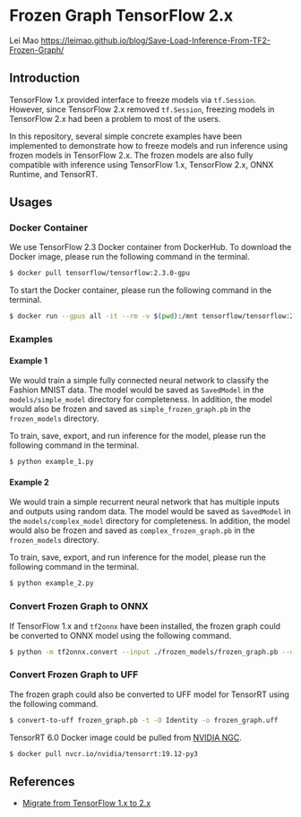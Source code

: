 # Frozen Graph TensorFlow 2.x

Lei Mao
https://leimao.github.io/blog/Save-Load-Inference-From-TF2-Frozen-Graph/


## Introduction

TensorFlow 1.x provided interface to freeze models via `tf.Session`. However, since TensorFlow 2.x removed `tf.Session`, freezing models in TensorFlow 2.x had been a problem to most of the users.

In this repository, several simple concrete examples have been implemented to demonstrate how to freeze models and run inference using frozen models in TensorFlow 2.x. The frozen models are also fully compatible with inference using TensorFlow 1.x, TensorFlow 2.x, ONNX Runtime, and TensorRT. 

## Usages

### Docker Container

We use TensorFlow 2.3 Docker container from DockerHub. To download the Docker image, please run the following command in the terminal.

```bash
$ docker pull tensorflow/tensorflow:2.3.0-gpu
```

To start the Docker container, please run the following command in the terminal.

```bash
$ docker run --gpus all -it --rm -v $(pwd):/mnt tensorflow/tensorflow:2.3.0-gpu
```

### Examples

#### Example 1

We would train a simple fully connected neural network to classify the Fashion MNIST data. The model would be saved as `SavedModel` in the `models/simple_model` directory for completeness. In addition, the model would also be frozen and saved as `simple_frozen_graph.pb` in the `frozen_models` directory.

To train, save, export, and run inference for the model, please run the following command in the terminal.

```bash
$ python example_1.py
```

#### Example 2

We would train a simple recurrent neural network that has multiple inputs and outputs using random data. The model would be saved as `SavedModel` in the `models/complex_model` directory for completeness. In addition, the model would also be frozen and saved as `complex_frozen_graph.pb` in the `frozen_models` directory.

To train, save, export, and run inference for the model, please run the following command in the terminal.

```bash
$ python example_2.py
```

### Convert Frozen Graph to ONNX

If TensorFlow 1.x and `tf2onnx` have been installed, the frozen graph could be converted to ONNX model using the following command.

```bash
$ python -m tf2onnx.convert --input ./frozen_models/frozen_graph.pb --output model.onnx --outputs Identity:0 --inputs x:0
```

### Convert Frozen Graph to UFF

The frozen graph could also be converted to UFF model for TensorRT using the following command. 

```bash
$ convert-to-uff frozen_graph.pb -t -O Identity -o frozen_graph.uff
```

TensorRT 6.0 Docker image could be pulled from [NVIDIA NGC](https://ngc.nvidia.com/).

```bash
$ docker pull nvcr.io/nvidia/tensorrt:19.12-py3
```

## References

* [Migrate from TensorFlow 1.x to 2.x](https://www.tensorflow.org/guide/migrate)
